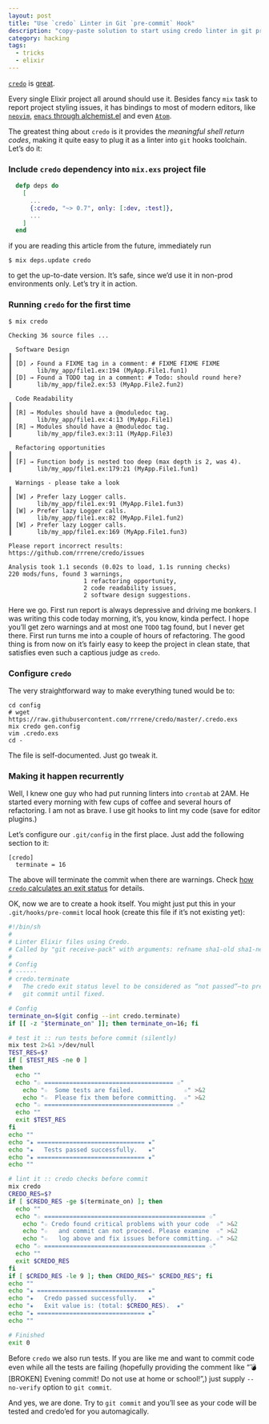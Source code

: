 ```yaml
---
layout: post
title: "Use `credo` Linter in Git `pre-commit` Hook"
description: "copy-paste solution to start using credo linter in git pre-commit hook"
category: hacking
tags:
  - tricks
  - elixir
---
```


[`credo`](http://credo-ci.org/) is [great](https://github.com/rrrene/credo).

Every single Elixir project all around should use it. Besides fancy `mix` task
to report project styling issues, it has bindings to most of modern editors,
like [`neovim`](https://www.dailydrip.com/topics/elixirsips/drips/neovim-for-elixir),
[`emacs` through alchemist.el](https://github.com/tonini/alchemist.el) and even [`Atom`](https://atom.io/packages/linter-elixir-credo).

The greatest thing about `credo` is it provides the _meaningful shell return codes_,
making it quite easy to plug it as a linter into `git` hooks toolchain. Let’s do it:

### Include `credo` dependency into `mix.exs` project file

```elixir
  defp deps do
    [
      ...
      {:credo, "~> 0.7", only: [:dev, :test]},
      ...
    ]
  end
```

if you are reading this article from the future, immediately run

```
$ mix deps.update credo
```

to get the up-to-date version. It’s safe, since we’d use it in non-prod
environments only. Let’s try it in action.

### Running `credo` for the first time

```
$ mix credo

Checking 36 source files ...

  Software Design
┃
┃ [D] ↗ Found a FIXME tag in a comment: # FIXME FIXME FIXME
┃       lib/my_app/file1.ex:194 (MyApp.File1.fun1)
┃ [D] → Found a TODO tag in a comment: # Todo: should round here?
┃       lib/my_app/file2.ex:53 (MyApp.File2.fun2)

  Code Readability                                                              
┃
┃ [R] → Modules should have a @moduledoc tag.
┃       lib/my_app/file1.ex:4:13 (MyApp.File1)
┃ [R] → Modules should have a @moduledoc tag.
┃       lib/my_app/file3.ex:3:11 (MyApp.File3)

  Refactoring opportunities                                                     
┃
┃ [F] → Function body is nested too deep (max depth is 2, was 4).
┃       lib/my_app/file1.ex:179:21 (MyApp.File1.fun1)

  Warnings - please take a look                                                 
┃
┃ [W] ↗ Prefer lazy Logger calls.
┃       lib/my_app/file1.ex:91 (MyApp.File1.fun3)
┃ [W] ↗ Prefer lazy Logger calls.
┃       lib/my_app/file1.ex:82 (MyApp.File1.fun2)
┃ [W] ↗ Prefer lazy Logger calls.
┃       lib/my_app/file1.ex:169 (MyApp.File1.fun3)

Please report incorrect results: https://github.com/rrrene/credo/issues

Analysis took 1.1 seconds (0.02s to load, 1.1s running checks)
220 mods/funs, found 3 warnings,
                     1 refactoring opportunity,
                     2 code readability issues,
                     2 software design suggestions.
```

Here we go. First run report is always depressive and driving me bonkers.
I was writing this code today morning, it’s, you know, kinda perfect. I hope
you’ll get zero warnings and at most one `TODO` tag found, but I never get there.
First run turns me into a couple of hours of refactoring. The good thing is
from now on it’s fairly easy to keep the project in clean state, that
satisfies even such a captious judge as `credo`.

### Configure `credo`

The very straightforward way to make everything tuned would be to:

```
cd config
# wget https://raw.githubusercontent.com/rrrene/credo/master/.credo.exs
mix credo gen.config
vim .credo.exs
cd -
```

The file is self-documented. Just go tweak it.

### Making it happen recurrently

Well, I knew one guy who had put running linters into `crontab` at 2AM.
He started every morning with few cups of coffee and several hours of
refactoring. I am not as brave. I use git hooks to lint my code (save for editor
plugins.)

Let’s configure our `.git/config` in the first place. Just add
the following section to it:

```
[credo]
  terminate = 16
```

The above will terminate the commit when there are warnings. Check [how `credo`
calculates an exit status](https://github.com/rrrene/credo#exit-status) for details.

OK, now we are to create a hook itself. You might just put this in your
`.git/hooks/pre-commit` local hook (create this file if it’s not existing yet):

```sh
#!/bin/sh
#
# Linter Elixir files using Credo.
# Called by "git receive-pack" with arguments: refname sha1-old sha1-new
#
# Config
# ------
# credo.terminate
#   The credo exit status level to be considered as “not passed”—to prevent
#   git commit until fixed.

# Config
terminate_on=$(git config --int credo.terminate)
if [[ -z "$terminate_on" ]]; then terminate_on=16; fi

# test it :: run tests before commit (silently)
mix test 2>&1 >/dev/null
TEST_RES=$?
if [ $TEST_RES -ne 0 ]
then
  echo ""
  echo "☆ ==================================== ☆"
	echo "☆  Some tests are failed.              ☆" >&2
	echo "☆  Please fix them before committing.  ☆" >&2
  echo "☆ ==================================== ☆"
  echo ""
  exit $TEST_RES
fi
echo ""
echo "★ ============================== ★"
echo "★   Tests passed successfully.   ★"
echo "★ ============================== ★"
echo ""

# lint it :: credo checks before commit
mix credo
CREDO_RES=$?
if [ $CREDO_RES -ge $(terminate_on) ]; then
  echo ""
  echo "☆ ============================================= ☆"
	echo "☆ Credo found critical problems with your code  ☆" >&2
	echo "☆   and commit can not proceed. Please examine  ☆" >&2
	echo "☆   log above and fix issues before committing. ☆" >&2
  echo "☆ ============================================= ☆"
  echo ""
  exit $CREDO_RES
fi
if [ $CREDO_RES -le 9 ]; then CREDO_RES=" $CREDO_RES"; fi
echo ""
echo "★ ============================== ★"
echo "★   Credo passed successfully.   ★"
echo "★   Exit value is: (total: $CREDO_RES).  ★"
echo "★ ============================== ★"
echo ""

# Finished
exit 0
```

Before `credo` we also run tests. If you are like me and want to commit
code even while all the tests are failing (hopefully providing the comment
like “:bomb: [BROKEN] Evening commit! Do not use at home or school!”,)
just supply `--no-verify` option to `git commit`.

And yes, we are done. Try to `git commit` and you’ll see as your code will
be tested and credo’ed for you automagically.
